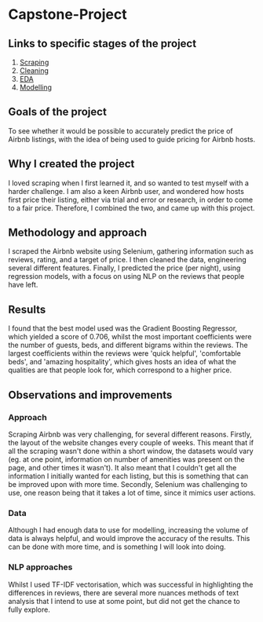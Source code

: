 # Capstone-Project

## Links to specific stages of the project
1. [Scraping](https://github.com/noahbernstein/Capstone-Project/blob/master/Scraping.ipynb)
2. [Cleaning](https://github.com/noahbernstein/Capstone-Project/blob/master/Cleaning.ipynb)
3. [EDA](https://github.com/noahbernstein/Capstone-Project/blob/master/EDA.ipynb)
4. [Modelling](https://github.com/noahbernstein/Capstone-Project/blob/master/Modelling.ipynb)

## Goals of the project
To see whether it would be possible to accurately predict the price of Airbnb listings, with the idea of being used to guide pricing for Airbnb hosts.

## Why I created the project
I loved scraping when I first learned it, and so wanted to test myself with a harder challenge. I am also a keen Airbnb user, and wondered how hosts first price their listing, either via trial and error or research, in order to come to a fair price. Therefore, I combined the two, and came up with this project.

## Methodology and approach
I scraped the Airbnb website using Selenium, gathering information such as reviews, rating, and a target of price. I then cleaned the data, engineering several different features. Finally, I predicted the price (per night), using regression models, with a focus on using NLP on the reviews that people have left.

## Results
I found that the best model used was the Gradient Boosting Regressor, which yielded a score of 0.706, whilst the most important coefficients were the number of guests, beds, and different bigrams within the reviews. The largest coefficients within the reviews were 'quick helpful', 'comfortable beds', and 'amazing hospitality', which gives hosts an idea of what the qualities are that people look for, which correspond to a higher price.

## Observations and improvements
### Approach
Scraping Airbnb was very challenging, for several different reasons. Firstly, the layout of the website changes every couple of weeks. This meant that if all the scraping wasn't done within a short window, the datasets would vary (eg. at one point, information on number of amenities was present on the page, and other times it wasn't). It also meant that I couldn't get all the information I initially wanted for each listing, but this is something that can be improved upon with more time. Secondly, Selenium was challenging to use, one reason being that it takes a lot of time, since it mimics user actions.

### Data
Although I had enough data to use for modelling, increasing the volume of data is always helpful, and would improve the accuracy of the results. This can be done with more time, and is something I will look into doing.

### NLP approaches
Whilst I used TF-IDF vectorisation, which was successful in highlighting the differences in reviews, there are several more nuances methods of text analysis that I intend to use at some point, but did not get the chance to fully explore.
